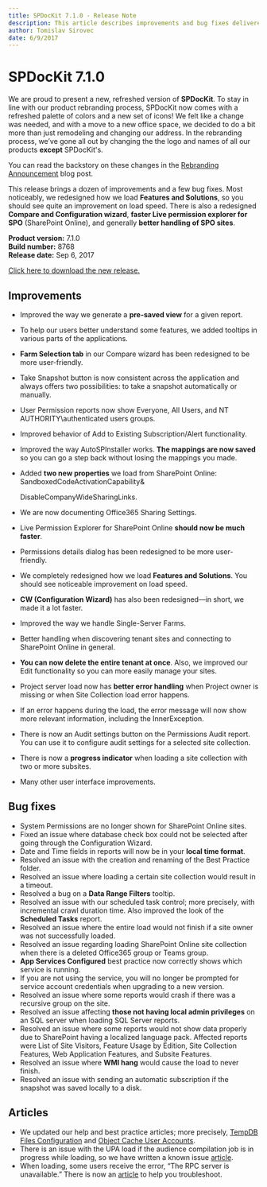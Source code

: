 ```yaml
---
title: SPDocKit 7.1.0 - Release Note
description: This article describes improvements and bug fixes delivered in SPDocKit 7.1.0
author: Tomislav Sirovec
date: 6/9/2017
---
```


# SPDocKit 7.1.0

We are proud to present a new, refreshed version of **SPDocKit**. To stay in line with our product rebranding process, SPDocKit now comes with a refreshed palette of colors and a new set of icons! We felt like a change was needed, and with a move to a new office space, we decided to do a bit more than just remodeling and changing our address. In the rebranding process, we’ve gone all out by changing the the logo and names of all our products **except** SPDocKit's.

You can read the backstory on these changes in the [Rebranding Announcement](https://www.spdockit.com/blog/rebranding-announcement-we-are-syskit-act-1-scene-3-action/) blog post.

This release brings a dozen of improvements and a few bug fixes. Most noticeably, we redesigned how we load **Features and Solutions**, so you should see quite an improvement on load speed. There is also a redesigned **Compare and Configuration wizard**, **faster Live permission explorer for SPO** \(SharePoint Online\), and generally **better handling of SPO sites**.

**Product version:** 7.1.0  
**Build number:** 8768  
**Release date:** Sep 6, 2017

[Click here to download the new release.](https://www.spdockit.com/downloads/)

## Improvements

* Improved the way we generate a **pre-saved view** for a given report.
* To help our users better understand some features, we added tooltips in various parts of the applications. 
* **Farm Selection tab** in our Compare wizard has been redesigned to be more user-friendly.
* Take Snapshot button is now consistent across the application and always offers two possibilities: to take a snapshot automatically or manually.
* User Permission reports now show Everyone, All Users, and NT AUTHORITY\authenticated users groups.
* Improved behavior of Add to Existing Subscription/Alert functionality.
* Improved the way AutoSPInstaller works. **The mappings are now saved** so you can go a step back without losing the mappings you made. 
* Added **two new properties** we load from SharePoint Online: SandboxedCodeActivationCapability&

  DisableCompanyWideSharingLinks.

* We are now documenting Office365 Sharing Settings.
* Live Permission Explorer for SharePoint Online **should now be much faster**. 
* Permissions details dialog has been redesigned to be more user-friendly. 
* We completely redesigned how we load **Features and Solutions**. You should see noticeable improvement on load speed.
* **CW \(Configuration Wizard\)** has also been redesigned—in short, we made it a lot faster. 
* Improved the way we handle Single-Server Farms.
* Better handling when discovering tenant sites and connecting to SharePoint Online in general.
* **You can now delete the entire tenant at once**. Also, we improved our Edit functionality so you can more easily manage your sites. 
* Project server load now has **better error handling** when Project owner is missing or when Site Collection load error happens. 
* If an error happens during the load, the error message will now show more relevant information, including the InnerException. 
* There is now an Audit settings button on the Permissions Audit report. You can use it to configure audit settings for a selected site collection. 
* There is now a **progress indicator** when loading a site collection with two or more subsites.
* Many other user interface improvements.

## Bug fixes

* System Permissions are no longer shown for SharePoint Online sites.
* Fixed an issue where database check box could not be selected after going through the Configuration Wizard.
* Date and Time fields in reports will now be in your **local time format**. 
* Resolved an issue with the creation and renaming of the Best Practice folder. 
* Resolved an issue where loading a certain site collection would result in a timeout.
* Resolved a bug on a **Data Range Filters** tooltip.
* Resolved an issue with our scheduled task control; more precisely, with incremental crawl duration time. Also improved the look of the **Scheduled Tasks** report. 
* Resolved an issue where the entire load would not finish if a site owner was not successfully loaded.
* Resolved an issue regarding loading SharePoint Online site collection when there is a deleted Office365 group or Teams group.
* **App Services Configured** best practice now correctly shows which service is running.
* If you are not using the service, you will no longer be prompted for service account credentials when upgrading to a new version. 
* Resolved an issue where some reports would crash if there was a recursive group on the site. 
* Resolved an issue affecting **those not having local admin privileges** on an SQL server when loading SQL Server reports. 
* Resolved an issue where some reports would not show data properly due to SharePoint having a localized language pack. Affected reports were List of Site Visitors, Feature Usage by Edition, Site Collection Features, Web Application Features, and Subsite Features.
* Resolved an issue where **WMI hang** would cause the load to never finish. 
* Resolved an issue with sending an automatic subscription if the snapshot was saved locally to a disk. 

## Articles

* We updated our help and best practice articles; more precisely, [TempDB Files Configuration](https://docs.syskit.com/bp/v1/databases/tempdb/files-configuration/) and [Object Cache User Accounts](https://docs.syskit.com/bp/v1/web-applications/caching/object-cache-user-accounts/). 
* There is an issue with the UPA load if the audience compilation job is in progress while loading, so we have written a known issue [article](../known-issues/spdockit-reporting-upa-changes.md).
* When loading, some users receive the error, “The RPC server is unavailable.” There is now an [article](https://docs.syskit.com/spdockit/v7/faq/troubleshooting/rpc-server-unavailable/) to help you troubleshoot.

